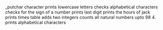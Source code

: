 _putchar character
prints lowercase letters
checks alphabetical characters
checks for the sign of a number
prints last digit
prints the hours of jack
prints times table
adds two integers
counts all natural numbers upto 98
4. prints alphabetical characters
